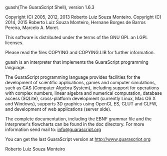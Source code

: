 guash(The GuaraScript Shell), version 1.6.3

Copyright (C) 2005, 2012, 2013 Roberto Luiz Souza Monteiro.
Copyright (C) 2014, 2015 Roberto Luiz Souza Monteiro,
                         Hernane Borges de Barros Pereira,
                         Marcelo A. Moret.

This software is distributed under the terms of the GNU GPL an LGPL licenses.

Please read the files COPYING and COPYING.LIB for further information.

guash is an interpreter that implements the GuaraScript programming language.

The GuaraScript programming language provides facilities for the development
of scientific applications, games and computer simulations, such as
CAS (Computer Algebra System), including support for operations with
complex numbers, linear algebra and numerical computation,
database access (SQLite), cross-platform development (currently Linux,
Mac OS X and Windows), supports 3D graphics using
OpenGL ES, GLUT and GLFW, and development of web applications (server side).

The complete documentation, including the EBNF grammar file and
the interpreter's flowcharts can be found in the doc directory.
For more information send mail to: info@guarascript.org

You can get the last GuaraScript version at
http://www.guarascript.org

Roberto Luiz Souza Monteiro

